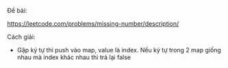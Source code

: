 Đề bài:

https://leetcode.com/problems/missing-number/description/

Cách giải:

- Gặp ký tự thì push vào map, value là index. Nếu ký tự trong 2 map giống nhau mà index khác nhau thì trả lại false

